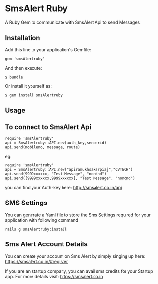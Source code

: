 # SmsAlert Ruby

A Ruby Gem to communicate with SmsAlert Api to send Messages

## Installation

Add this line to your application's Gemfile:

    gem 'smsAlertruby'

And then execute:

    $ bundle

Or install it yourself as:

    $ gem install smsAlertruby

## Usage

## To connect to SmsAlert Api

    require 'smsAlertruby'
    api = SmsAlertruby::API.new(auth_key,senderid)
    api.send(mobileno, message, route)

eg: 

    require 'smsAlertruby'
    api = SmsAlertruby::API.new("apiramukhsakarpiaj","CVTECH")
    api.send(9999xxxxxx, "Test Message", "nondnd")
    api.send([9999xxxxxx,9999xxxxxx], "Test Message", "nondnd")

you can find your Auth-key here:  http://smsalert.co.in/api

## SMS Settings

You can generate a Yaml file to store the Sms Settings required for your application with following command

    rails g smsAlertruby:install

## Sms Alert Account Details

You can create your account on Sms Alert by simply singing up here:  https://smsalert.co.in/#register

If you are an startup company, you can avail sms credits for your Startup app. For more details visit: https://smsalert.co.in

